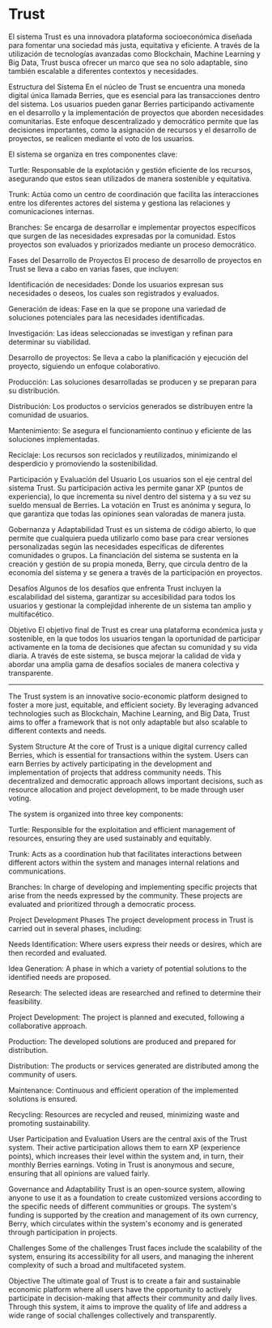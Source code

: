 # Trust
El sistema Trust es una innovadora plataforma socioeconómica diseñada para fomentar una sociedad más justa, equitativa y eficiente. A través de la utilización de tecnologías avanzadas como Blockchain, Machine Learning y Big Data, Trust busca ofrecer un marco que sea no solo adaptable, sino también escalable a diferentes contextos y necesidades.

Estructura del Sistema
En el núcleo de Trust se encuentra una moneda digital única llamada Berries, que es esencial para las transacciones dentro del sistema. Los usuarios pueden ganar Berries participando activamente en el desarrollo y la implementación de proyectos que aborden necesidades comunitarias. Este enfoque descentralizado y democrático permite que las decisiones importantes, como la asignación de recursos y el desarrollo de proyectos, se realicen mediante el voto de los usuarios.

El sistema se organiza en tres componentes clave:

Turtle: Responsable de la explotación y gestión eficiente de los recursos, asegurando que estos sean utilizados de manera sostenible y equitativa.

Trunk: Actúa como un centro de coordinación que facilita las interacciones entre los diferentes actores del sistema y gestiona las relaciones y comunicaciones internas.

Branches: Se encarga de desarrollar e implementar proyectos específicos que surgen de las necesidades expresadas por la comunidad. Estos proyectos son evaluados y priorizados mediante un proceso democrático.

Fases del Desarrollo de Proyectos
El proceso de desarrollo de proyectos en Trust se lleva a cabo en varias fases, que incluyen:

Identificación de necesidades: Donde los usuarios expresan sus necesidades o deseos, los cuales son registrados y evaluados.

Generación de ideas: Fase en la que se propone una variedad de soluciones potenciales para las necesidades identificadas.

Investigación: Las ideas seleccionadas se investigan y refinan para determinar su viabilidad.

Desarrollo de proyectos: Se lleva a cabo la planificación y ejecución del proyecto, siguiendo un enfoque colaborativo.

Producción: Las soluciones desarrolladas se producen y se preparan para su distribución.

Distribución: Los productos o servicios generados se distribuyen entre la comunidad de usuarios.

Mantenimiento: Se asegura el funcionamiento continuo y eficiente de las soluciones implementadas.

Reciclaje: Los recursos son reciclados y reutilizados, minimizando el desperdicio y promoviendo la sostenibilidad.

Participación y Evaluación del Usuario
Los usuarios son el eje central del sistema Trust. Su participación activa les permite ganar XP (puntos de experiencia), lo que incrementa su nivel dentro del sistema y a su vez su sueldo mensual de Berries. La votación en Trust es anónima y segura, lo que garantiza que todas las opiniones sean valoradas de manera justa.

Gobernanza y Adaptabilidad
Trust es un sistema de código abierto, lo que permite que cualquiera pueda utilizarlo como base para crear versiones personalizadas según las necesidades específicas de diferentes comunidades o grupos. La financiación del sistema se sustenta en la creación y gestión de su propia moneda, Berry, que circula dentro de la economía del sistema y se genera a través de la participación en proyectos.

Desafíos
Algunos de los desafíos que enfrenta Trust incluyen la escalabilidad del sistema, garantizar su accesibilidad para todos los usuarios y gestionar la complejidad inherente de un sistema tan amplio y multifacético.

Objetivo
El objetivo final de Trust es crear una plataforma económica justa y sostenible, en la que todos los usuarios tengan la oportunidad de participar activamente en la toma de decisiones que afectan su comunidad y su vida diaria. A través de este sistema, se busca mejorar la calidad de vida y abordar una amplia gama de desafíos sociales de manera colectiva y transparente.

------------------------------------------------------------------------------------------------------------------------------------------------------------------------------

The Trust system is an innovative socio-economic platform designed to foster a more just, equitable, and efficient society. By leveraging advanced technologies such as Blockchain, Machine Learning, and Big Data, Trust aims to offer a framework that is not only adaptable but also scalable to different contexts and needs.

System Structure
At the core of Trust is a unique digital currency called Berries, which is essential for transactions within the system. Users can earn Berries by actively participating in the development and implementation of projects that address community needs. This decentralized and democratic approach allows important decisions, such as resource allocation and project development, to be made through user voting.

The system is organized into three key components:

Turtle: Responsible for the exploitation and efficient management of resources, ensuring they are used sustainably and equitably.

Trunk: Acts as a coordination hub that facilitates interactions between different actors within the system and manages internal relations and communications.

Branches: In charge of developing and implementing specific projects that arise from the needs expressed by the community. These projects are evaluated and prioritized through a democratic process.

Project Development Phases
The project development process in Trust is carried out in several phases, including:

Needs Identification: Where users express their needs or desires, which are then recorded and evaluated.

Idea Generation: A phase in which a variety of potential solutions to the identified needs are proposed.

Research: The selected ideas are researched and refined to determine their feasibility.

Project Development: The project is planned and executed, following a collaborative approach.

Production: The developed solutions are produced and prepared for distribution.

Distribution: The products or services generated are distributed among the community of users.

Maintenance: Continuous and efficient operation of the implemented solutions is ensured.

Recycling: Resources are recycled and reused, minimizing waste and promoting sustainability.

User Participation and Evaluation
Users are the central axis of the Trust system. Their active participation allows them to earn XP (experience points), which increases their level within the system and, in turn, their monthly Berries earnings. Voting in Trust is anonymous and secure, ensuring that all opinions are valued fairly.

Governance and Adaptability
Trust is an open-source system, allowing anyone to use it as a foundation to create customized versions according to the specific needs of different communities or groups. The system's funding is supported by the creation and management of its own currency, Berry, which circulates within the system's economy and is generated through participation in projects.

Challenges
Some of the challenges Trust faces include the scalability of the system, ensuring its accessibility for all users, and managing the inherent complexity of such a broad and multifaceted system.

Objective
The ultimate goal of Trust is to create a fair and sustainable economic platform where all users have the opportunity to actively participate in decision-making that affects their community and daily lives. Through this system, it aims to improve the quality of life and address a wide range of social challenges collectively and transparently.

